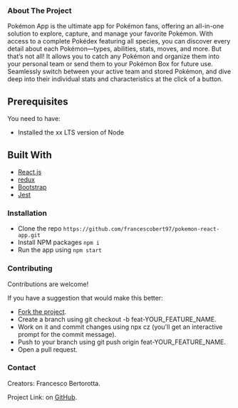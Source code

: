 ### About The Project
Pokémon App is the ultimate app for Pokémon fans, offering an all-in-one solution to explore, capture, and manage your favorite Pokémon. With access to a complete Pokédex featuring all species, you can discover every detail about each Pokémon—types, abilities, stats, moves, and more. But that’s not all! It allows you to catch any Pokémon and organize them into your personal team or send them to your Pokémon Box for future use. Seamlessly switch between your active team and stored Pokémon, and dive deep into their individual stats and characteristics at the click of a button.

## Prerequisites
You need to have:
  - Installed the xx LTS version of Node

## Built With
- [React.js](https://react.dev/)
- [redux](https://redux.js.org/)
- [Bootstrap](https://getbootstrap.com/)
- [Jest](https://jestjs.io/)
  
### Installation

- Clone the repo
```https://github.com/francescobert97/pokemon-react-app.git```
- Install NPM packages
```npm i```
- Run the app using
```npm start```


### Contributing
Contributions are welcome!

If you have a suggestion that would make this better:

- [Fork the project](https://github.com/francescobert97/pokemon-react-app/fork).
- Create a branch using git checkout -b feat-YOUR_FEATURE_NAME.
- Work on it and commit changes using npx cz (you'll get an interactive prompt for the commit message).
- Push to your branch using git push origin feat-YOUR_FEATURE_NAME.
- Open a pull request.
  
### Contact
Creators: Francesco Bertorotta.

Project Link: on [GitHub](https://github.com/francescobert97/pokemon-react-app).
